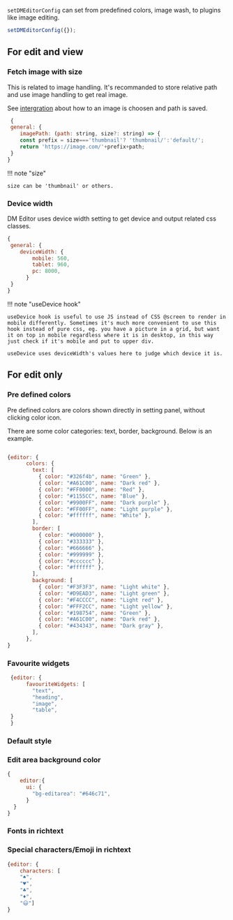 `setDMEditorConfig` can set from predefined colors, image wash, to plugins like image editing.

```javascript
setDMEditorConfig({});
```

## For edit and view

### Fetch image with size

This is related to image handling. It's recommanded to store relative path and use image handling to get real image.

See [intergration](../integration) about how to an image is choosen and path is saved.

```javascript
 {
 general: {
    imagePath: (path: string, size?: string) => {
    const prefix = size==='thumbnail'? 'thumbnail/':'default/';
    return 'https://image.com/'+prefix+path;
 }
}
```

!!! note "size"

    size can be 'thumbnail' or others.

### Device width

DM Editor uses device width setting to get device and output related css classes.

```javascript
{
 general: {
    deviceWidth: {
        mobile: 560,
        tablet: 960,
        pc: 8000,
      }
 }
}
```

!!! note "useDevice hook"

    useDevice hook is useful to use JS instead of CSS @screen to render in mobile differently. Sometimes it's much more convenient to use this hook instead of pure css, eg. you have a picture in a grid, but want it on top in mobile regardless where it is in desktop, in this way just check if it's mobile and put to upper div.

    useDevice uses deviceWidth's values here to judge which device it is.

## For edit only

### Pre defined colors

Pre defined colors are colors shown directly in setting panel, without clicking color icon.

There are some color categories: text, border, background. Below is an example.

```javascript

{editor: {
      colors: {
        text: [
          { color: "#326f4b", name: "Green" },
          { color: "#A61C00", name: "Dark red" },
          { color: "#FF0000", name: "Red" },
          { color: "#1155CC", name: "Blue" },
          { color: "#9900FF", name: "Dark purple" },
          { color: "#FF00FF", name: "Light purple" },
          { color: "#ffffff", name: "White" },
        ],
        border: [
          { color: "#000000" },
          { color: "#333333" },
          { color: "#666666" },
          { color: "#999999" },
          { color: "#cccccc" },
          { color: "#ffffff" },
        ],
        background: [
          { color: "#F3F3F3", name: "Light white" },
          { color: "#D9EAD3", name: "Light green" },
          { color: "#F4CCCC", name: "Light red" },
          { color: "#FFF2CC", name: "Light yellow" },
          { color: "#198754", name: "Green" },
          { color: "#A61C00", name: "Dark red" },
          { color: "#434343", name: "Dark gray" },
        ],
      },
}

```

### Favourite widgets

```javascript
 {editor: {
      favouriteWidgets: [
        "text",
        "heading",
        "image",
        "table",
 }
 }
```

### Default style

### Edit area background color

```javascript
{
    editor:{
      ui: {
        "bg-editarea": "#646c71",
      }
  }
}

```

### Fonts in richtext

### Special characters/Emoji in richtext

```javascript
{editor: {
    characters: [
    "♠️",
    "♥️",
    "♣️",
    "♦️",
    "😃"]
}
```
